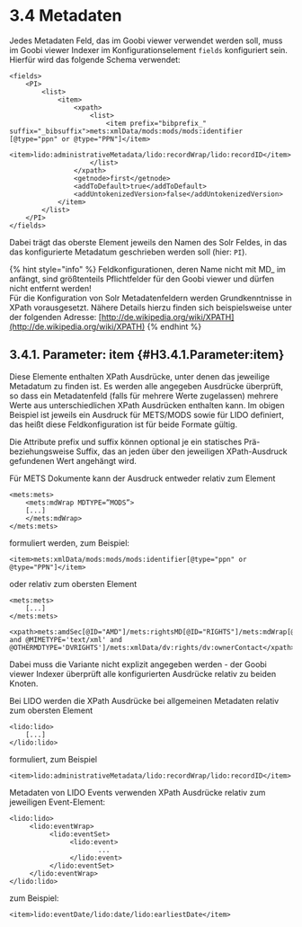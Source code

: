 # 3.4 Metadaten

Jedes Metadaten Feld, das im Goobi viewer verwendet werden soll, muss im Goobi viewer Indexer im Konfigurationselement `fields` konfiguriert sein. Hierfür wird das folgende Schema verwendet:

```markup
<fields>
    <PI>
        <list>
            <item>
                <xpath>
                    <list>
                        <item prefix="bibprefix_" suffix="_bibsuffix">mets:xmlData/mods:mods/mods:identifier [@type="ppn" or @type="PPN"]</item>
                        <item>lido:administrativeMetadata/lido:recordWrap/lido:recordID</item>
                    </list>
                </xpath>
                <getnode>first</getnode>
                <addToDefault>true</addToDefault>
                <addUntokenizedVersion>false</addUntokenizedVersion>
            </item>
        </list>
    </PI>
</fields>
```

Dabei trägt das oberste Element jeweils den Namen des Solr Feldes, in das das konfigurierte Metadatum geschrieben werden soll \(hier: `PI`\).

{% hint style="info" %}
Feldkonfigurationen, deren Name nicht mit MD\_ im anfängt, sind größtenteils Pflichtfelder für den Goobi viewer und dürfen nicht entfernt werden!  
Für die Konfiguration von Solr Metadatenfeldern werden Grundkenntnisse in XPath vorausgesetzt. Nähere Details hierzu finden sich beispielsweise unter der folgenden Adresse: [http://de.wikipedia.org/wiki/XPATH](http://de.wikipedia.org/wiki/XPATH)
{% endhint %}

## 3.4.1. Parameter: item {#H3.4.1.Parameter:item}

Diese Elemente enthalten XPath Ausdrücke, unter denen das jeweilige Metadatum zu finden ist. Es werden alle angegeben Ausdrücke überprüft, so dass ein Metadatenfeld \(falls für mehrere Werte zugelassen\) mehrere Werte aus unterschiedlichen XPath Ausdrücken enthalten kann. Im obigen Beispiel ist jeweils ein Ausdruck für METS/MODS sowie für LIDO definiert, das heißt diese Feldkonfiguration ist für beide Formate gültig.

Die Attribute prefix und suffix können optional je ein statisches Prä- beziehungsweise Suffix, das an jeden über den jeweiligen XPath-Ausdruck gefundenen Wert angehängt wird.

Für METS Dokumente kann der Ausdruck entweder relativ zum Element

```markup
<mets:mets>
    <mets:mdWrap MDTYPE=”MODS”>
    [...]
    </mets:mdWrap>
</mets:mets>
```

formuliert werden, zum Beispiel:

```markup
<item>mets:xmlData/mods:mods/mods:identifier[@type="ppn" or @type="PPN"]</item>
```

oder relativ zum obersten Element

```markup
<mets:mets>
    [...]
</mets:mets>
```

```markup
<xpath>mets:amdSec[@ID="AMD"]/mets:rightsMD[@ID="RIGHTS"]/mets:mdWrap[@MDTYPE='OTHER' and @MIMETYPE='text/xml' and @OTHERMDTYPE='DVRIGHTS']/mets:xmlData/dv:rights/dv:ownerContact</xpath>
```

Dabei muss die Variante nicht explizit angegeben werden - der Goobi viewer Indexer überprüft alle konfigurierten Ausdrücke relativ zu beiden Knoten.

Bei LIDO werden die XPath Ausdrücke bei allgemeinen Metadaten relativ zum obersten Element

```markup
<lido:lido>
    [...]
</lido:lido>
```

formuliert, zum Beispiel

```markup
<item>lido:administrativeMetadata/lido:recordWrap/lido:recordID</item>
```

Metadaten von LIDO Events verwenden XPath Ausdrücke relativ zum jeweiligen Event-Element:

```markup
<lido:lido>
     <lido:eventWrap>
          <lido:eventSet>
               <lido:event>
                      ...
               </lido:event>
          </lido:eventSet>
     </lido:eventWrap>
</lido:lido>
```

zum Beispiel:

```markup
<item>lido:eventDate/lido:date/lido:earliestDate</item>
```

